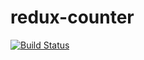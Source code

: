 # redux-counter

[![Build Status](https://travis-ci.org/mayok/redux-counter.svg?branch=master)](https://travis-ci.org/mayok/redux-counter)
